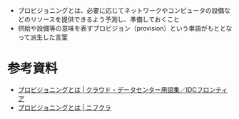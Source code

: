 - プロビジョニングとは、必要に応じてネットワークやコンピュータの設備などのリソースを提供できるよう予測し、準備しておくこと
- 供給や設備等の意味を表すプロビジョン（provision）という単語がもととなって派生した言葉

# 参考資料
- [プロビジョニングとは | クラウド・データセンター用語集／IDCフロンティア](https://www.idcf.jp/words/provisioning.html)
- [プロビジョニングとは | ニフクラ](https://pfs.nifcloud.com/navi/words/provisioning.htm#:~:text=%E3%80%8C%E3%83%97%E3%83%AD%E3%83%93%E3%82%B8%E3%83%A7%E3%83%8B%E3%83%B3%E3%82%B0%EF%BC%88Provisioning%EF%BC%89%E3%80%8D%E3%81%AF,%E3%81%A8%E5%91%BC%E3%82%93%E3%81%A7%E3%81%84%E3%81%BE%E3%81%99%E3%80%82)